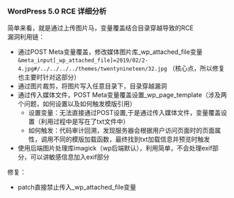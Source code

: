 ### WordPress 5.0 RCE 详细分析
简单来看，就是通过上传图片马，变量覆盖结合目录穿越导致的RCE  
漏洞利用链：
- 通过POST Meta变量覆盖，修改媒体图片库_wp_attached_file变量`&meta_input[_wp_attached_file]=2019/02/2-4.jpg#/../../../../themes/twentynineteen/32.jpg` （核心点，所以修复也主要时针对这部分）
- 通过图片裁剪，将图片写入任意目录下，目录穿越漏洞
- 通过传入媒体文件，POST Meta变量覆盖设置_wp_page_template（涉及两个问题，如何设置以及如何触发模版引用）
    - 设置变量：无法直接通过POST设置,于是通过传入媒体文件，变量覆盖设置（利用过程中是写在了txt文件中）
    - 如何触发：代码审计回溯，发现服务器会根据用户访问页面时的页面属性，调用不同的模版加载函数，最终找到txt加载信息并预览时触发
- 使用后端图片处理库imagick（wp后端默认），利用简单，不会处理exif部分，可以讲敏感信息加入exif部分

修复：
- patch直接禁止传入_wp_attached_file变量


